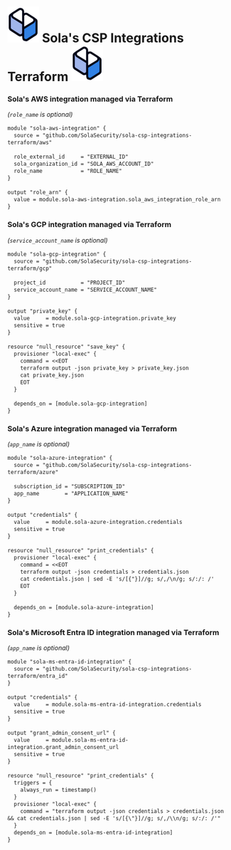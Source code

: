 # ![Sola Logo](sola.png) Sola's CSP Integrations Terraform ![Sola Logo](sola.png)


### Sola's AWS integration managed via Terraform

_(`role_name` is optional)_
```hcl-terraform
module "sola-aws-integration" {
  source = "github.com/SolaSecurity/sola-csp-integrations-terraform/aws"

  role_external_id     = "EXTERNAL_ID"
  sola_organization_id = "SOLA_AWS_ACCOUNT_ID"
  role_name            = "ROLE_NAME"
}

output "role_arn" {
  value = module.sola-aws-integration.sola_aws_integration_role_arn
}
```


### Sola's GCP integration managed via Terraform

_(`service_account_name` is optional)_
```hcl-terraform
module "sola-gcp-integration" {
  source = "github.com/SolaSecurity/sola-csp-integrations-terraform/gcp"

  project_id           = "PROJECT_ID"
  service_account_name = "SERVICE_ACCOUNT_NAME"
}

output "private_key" {
  value     = module.sola-gcp-integration.private_key
  sensitive = true
}

resource "null_resource" "save_key" {
  provisioner "local-exec" {
    command = <<EOT
    terraform output -json private_key > private_key.json
    cat private_key.json
    EOT
  }

  depends_on = [module.sola-gcp-integration]
}
```


### Sola's Azure integration managed via Terraform

_(`app_name` is optional)_
```hcl-terraform
module "sola-azure-integration" {
  source = "github.com/SolaSecurity/sola-csp-integrations-terraform/azure"

  subscription_id = "SUBSCRIPTION_ID"
  app_name        = "APPLICATION_NAME"
}

output "credentials" {
  value     = module.sola-azure-integration.credentials
  sensitive = true
}

resource "null_resource" "print_credentials" {
  provisioner "local-exec" {
    command = <<EOT
    terraform output -json credentials > credentials.json
    cat credentials.json | sed -E 's/[{"}]//g; s/,/\n/g; s/:/: /'
    EOT
  }

  depends_on = [module.sola-azure-integration]
}
```

### Sola's Microsoft Entra ID integration managed via Terraform

_(`app_name` is optional)_
```hcl-terraform
module "sola-ms-entra-id-integration" {
  source = "github.com/SolaSecurity/sola-csp-integrations-terraform/entra_id"
}

output "credentials" {
  value     = module.sola-ms-entra-id-integration.credentials
  sensitive = true
}

output "grant_admin_consent_url" {
  value     = module.sola-ms-entra-id-integration.grant_admin_consent_url
  sensitive = true
}

resource "null_resource" "print_credentials" {
  triggers = {
    always_run = timestamp()
  }
  provisioner "local-exec" {
    command = "terraform output -json credentials > credentials.json && cat credentials.json | sed -E 's/[{\"}]//g; s/,/\\n/g; s/:/: /'"
  }
  depends_on = [module.sola-ms-entra-id-integration]
}
```
